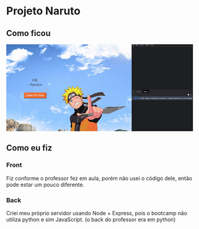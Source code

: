 # Projeto Naruto

## Como ficou

![projeto](https://github.com/guidolingip1/bootcamp-impulso/blob/master/projeto_naruto/resultados.gif)

## Como eu fiz

### Front

Fiz conforme o professor fez em aula, porém não usei o código dele, então pode estar um pouco diferente.

### Back

Criei meu próprio servidor usando Node + Express, pois o bootcamp não utiliza python e sim JavaScript. (o back do professor era em python)
